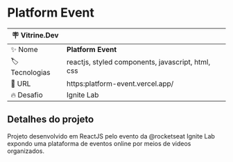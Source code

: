 # Platform Event

| :placard: Vitrine.Dev |     |
| -------------  | --- |
| :sparkles: Nome        | **Platform Event**
| :label: Tecnologias | reactjs, styled components, javascript, html, css
| :rocket: URL         | https:platform-event.vercel.app/
| :fire: Desafio     | Ignite Lab

## Detalhes do projeto

Projeto desenvolvido em ReactJS pelo evento da @rocketseat Ignite Lab expondo uma plataforma de eventos online por meios de videos organizados.
